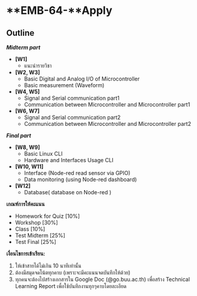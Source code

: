 # **EMB-64-****Apply**
## **Outline** 

***Midterm part***

- **[W1]**
    - แนะนำรายวิชา
- **[W2, W3]**     
    - Basic Digital and Analog I/O of Microcontroller 
    - Basic measurement (Waveform)
- **[W4, W5]**     
    - Signal and Serial communication part1
    - Communication between Microcontroller and Microcontroller part1
- **[W6, W7]**     
    - Signal and Serial communication part2
    - Communication between Microcontroller and Microcontroller part2

***Final part***

- **[W8, W9]**     
    - Basic Linux CLI
    -  Hardware and Interfaces Usage CLI
- **[W10, W11]**   
    - Interface (Node-red  read sensor via GPIO)
    - Data monitoring (using Node-red dashboard)
- **[W12]** 
    -  Database( database on Node-red )

**เกณฑ์การให้คะแนน**

- Homework for Quiz [10%]
- Workshop [30%]
- Class [10%]
- Test Midterm [25%] 
- Test Final [25%]

**เงื่อนไขการเข้าเรียน:**

1. ให้เข้าสายได้ไม่เกิน 10 นาทีเท่านั้น
2. ต้องมีสมุดจดโน้ตทุกคาบ (เพราะจะมีคะแนนจดบันทึกให้ด้วย)
3. ทุกคนจะต้องไปสร้างเอกสารใน Google Doc (@go.buu.ac.th) เพื่อสร้าง Technical Learning Report เพื่อใช้บันทึกงานทุกๆคาบโดยละเอียด




